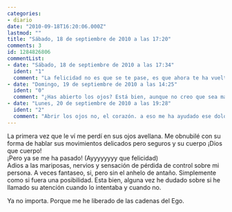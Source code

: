 ```yaml
---
categories:
- diario
date: "2010-09-18T16:20:06.000Z"
lastmod: ""
title: "Sábado, 18 de septiembre de 2010 a las 17:20"
comments: 3
id: 1284826806
commentList:
- date: "Sábado, 18 de septiembre de 2010 a las 17:34"
  ident: "1"
  comment: "La felicidad no es que se te pase, es que ahora te ha vuelto la posibilidad de empezar algo nuevo"
- date: "Domingo, 19 de septiembre de 2010 a las 14:25"
  ident: "0"
  comment: "¿Has abierto los ojos? Está bien, aunque no creo que sea malo dejarse llevar en algún momento por  la obsesión, nos hace sufrir y hacernos más fuertes."
- date: "Lunes, 20 de septiembre de 2010 a las 19:28"
  ident: "2"
  comment: "Abrir los ojos no, el corazón. a eso me ha ayudado ese dolor :) y a luchar por lo que quiero y por negar lo que no quiero. :)"
---
```


La primera vez que le ví me perdí en sus ojos avellana. Me obnubilé con su forma de hablar sus movimientos delicados pero seguros y su cuerpo ¡Dios que cuerpo!  
¡Pero ya se me ha pasado! (Ayyyyyyyy que felicidad)  
Adios a las mariposas, nervios y sensación de pérdida de control sobre mi persona. A veces fantaseo, si, pero sin el anhelo de antaño. Simplemente como si fuera una posibilidad. Esta bien, alguna vez he dudado sobre si he llamado su atención cuando lo intentaba y cuando no.   
  
Ya no importa. Porque me he liberado de las cadenas del Ego.